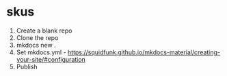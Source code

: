 # skus

1. Create a blank repo
2. Clone the repo
3. mkdocs new .
4. Set mkdocs.yml - https://squidfunk.github.io/mkdocs-material/creating-your-site/#configuration
5. Publish